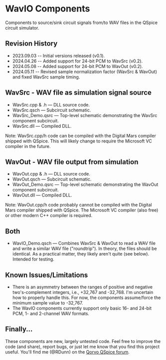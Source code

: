 # WavIO Components
Components to source/sink circuit signals from/to WAV files in the QSpice circuit simulator.

## Revision History
* 2023.09.03 -- Initial versions released (v0.1).
* 2024.04.26 -- Added support for 24-bit PCM to WavSrc (v0.2).
* 2024.05.08 -- Added support for 24-bit PCM to WavOut (v0.2).
* 2024.05.11 -- Revised sample normalization factor (WavSrc & WavOut) and fixed WavSrc sample timing. 

## WavSrc - WAV file as simulation signal source
* WavSrc.cpp & .h &mdash; DLL source code.
* WavSrc.qsch &mdash; Subcircuit schematic.
* WavSrc_Demo.qsrc &mdash; Top-level schematic demonstrating the WavSrc component subcircuit.
* WavSrc.dll &mdash; Compiled DLL.

Note:  WavSrc.cpp/h code can be compiled with the Digital Mars compiler shipped with QSpice.  This will likely change to require the Microsoft VC compiler in the future.

## WavOut - WAV file output from simulation
* WavOut.cpp & .h &mdash; DLL source code.
* WavOut.qsch &mdash; Subcircuit schematic.
* WavOut_Demo.qsrc &mdash; Top-level schematic demonstrating the WavOut component subcircuit.
* WavOut.dll &mdash; Compiled DLL.

Note:  WavOut.cpp/h code probably cannot be compiled with the Digital Mars compiler shipped with QSpice.  The Microsoft VC compiler (also free) or other modern C++ compiler is required.

## Both
* WavIO_Demo.qsch &mdash; Combines WavSrc & WavOut to read a WAV file and write a similar WAV file ("roundtrip").  In theory, the files should be identical.  As a practical matter, they likely aren't quite (see below).  Intended for testing.

## Known Issues/Limitations
* There is an asymmetry between the ranges of positive and negative two's-complement integers, i.e., +32,767 and -32,768.  I'm uncertain how to properly handle this.  For now, the components assume/force the minimum sample value to -32,767.
* The WavIO components currently support only basic 16- and 24-bit PCM, 1- and 2-channel WAV formats.

## Finally...
These components are new, largely untested code.  Feel free to improve the code (and share), report bugs, or just let me know that you find this project useful.  You'll find me (@RDunn) on the [Qorvo QSpice forum](https://forum.qorvo.com/c/qspice/).